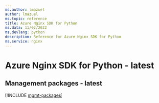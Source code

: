 ```yaml
---
ms.author: lmazuel
author: lmazuel
ms.topic: reference
title: Azure Nginx SDK for Python
ms.data: 11/02/2022
ms.devlang: python
description: Reference for Azure Nginx SDK for Python
ms.service: nginx
---
```

# Azure Nginx SDK for Python - latest

## Management packages - latest
[!INCLUDE [mgmt-packages](nginx-mgmt-index.md)]